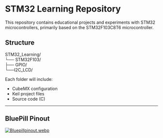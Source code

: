 # STM32 Learning Repository

This repository contains educational projects and experiments with STM32 microcontrollers, primarily based on the STM32F103C8T6 microcontroller.

## Structure

STM32_Learning/  
└── STM32F103/  
    ├── GPIO/  
    └──I2C_LCD/   


Each folder will include:
- CubeMX configuration
- Keil project files
- Source code (C)

---

## BluePill Pinout

 [![Bluepillpinout.webp](https://i.postimg.cc/90jDcpS9/Bluepillpinout.webp)](https://postimg.cc/bD3yTQqY)



